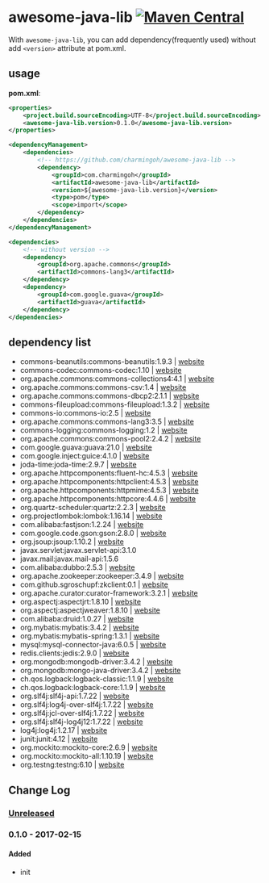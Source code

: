 # awesome-java-lib [![Maven Central](https://img.shields.io/maven-central/v/com.charmingoh/awesome-java-lib.svg)](https://maven-badges.herokuapp.com/maven-central/com.charmingoh/awesome-java-lib)

With `awesome-java-lib`, you can add dependency(frequently used) without add `<version>` attribute at pom.xml.

## usage

**pom.xml**:

```xml
<properties>
    <project.build.sourceEncoding>UTF-8</project.build.sourceEncoding>
    <awesome-java-lib.version>0.1.0</awesome-java-lib.version>
</properties>

<dependencyManagement>
    <dependencies>
        <!-- https://github.com/charmingoh/awesome-java-lib -->
        <dependency>
            <groupId>com.charmingoh</groupId>
            <artifactId>awesome-java-lib</artifactId>
            <version>${awesome-java-lib.version}</version>
            <type>pom</type>
            <scope>import</scope>
        </dependency>
    </dependencies>
</dependencyManagement>

<dependencies>
    <!-- without version -->
    <dependency>
        <groupId>org.apache.commons</groupId>
        <artifactId>commons-lang3</artifactId>
    </dependency>
    <dependency>
        <groupId>com.google.guava</groupId>
        <artifactId>guava</artifactId>
    </dependency>
</dependencies>
```

## dependency list

- commons-beanutils:commons-beanutils:1.9.3 | [website](http://commons.apache.org/proper/commons-beanutils/)
- commons-codec:commons-codec:1.10 | [website](http://commons.apache.org/proper/commons-codec/)
- org.apache.commons:commons-collections4:4.1 | [website](http://commons.apache.org/proper/commons-collections/)
- org.apache.commons:commons-csv:1.4 | [website](http://commons.apache.org/proper/commons-csv/)
- org.apache.commons:commons-dbcp2:2.1.1 | [website](http://commons.apache.org/proper/commons-dbcp/)
- commons-fileupload:commons-fileupload:1.3.2 | [website](http://commons.apache.org/proper/commons-fileupload/)
- commons-io:commons-io:2.5 | [website](http://commons.apache.org/proper/commons-io/)
- org.apache.commons:commons-lang3:3.5 | [website](http://commons.apache.org/proper/commons-lang/)
- commons-logging:commons-logging:1.2 | [website](http://commons.apache.org/proper/commons-logging/)
- org.apache.commons:commons-pool2:2.4.2 | [website](http://commons.apache.org/proper/commons-pool/)
- com.google.guava:guava:21.0 | [website](https://github.com/google/guava)
- com.google.inject:guice:4.1.0 | [website](https://github.com/google/guice)
- joda-time:joda-time:2.9.7 | [website](https://github.com/JodaOrg/joda-time)
- org.apache.httpcomponents:fluent-hc:4.5.3 | [website](https://hc.apache.org/)
- org.apache.httpcomponents:httpclient:4.5.3 | [website](https://hc.apache.org/)
- org.apache.httpcomponents:httpmime:4.5.3 | [website](https://hc.apache.org/)
- org.apache.httpcomponents:httpcore:4.4.6 | [website](https://hc.apache.org/)
- org.quartz-scheduler:quartz:2.2.3 | [website](https://github.com/quartz-scheduler/quartz)
- org.projectlombok:lombok:1.16.14 | [website](https://github.com/rzwitserloot/lombok)
- com.alibaba:fastjson:1.2.24 | [website](https://github.com/alibaba/fastjson)
- com.google.code.gson:gson:2.8.0 | [website](https://github.com/google/gson)
- org.jsoup:jsoup:1.10.2 | [website](https://github.com/jhy/jsoup)
- javax.servlet:javax.servlet-api:3.1.0
- javax.mail:javax.mail-api:1.5.6
- com.alibaba:dubbo:2.5.3 | [website](https://github.com/alibaba/dubbo)
- org.apache.zookeeper:zookeeper:3.4.9 | [website](https://zookeeper.apache.org/)
- com.github.sgroschupf:zkclient:0.1 | [website](https://github.com/sgroschupf/zkclient)
- org.apache.curator:curator-framework:3.2.1 | [website](http://curator.apache.org/)
- org.aspectj:aspectjrt:1.8.10 | [website](http://www.eclipse.org/aspectj/)
- org.aspectj:aspectjweaver:1.8.10 | [website](http://www.eclipse.org/aspectj/)
- com.alibaba:druid:1.0.27 | [website](https://github.com/alibaba/druid)
- org.mybatis:mybatis:3.4.2 | [website](https://github.com/mybatis/mybatis-3)
- org.mybatis:mybatis-spring:1.3.1 | [website](https://github.com/mybatis/spring)
- mysql:mysql-connector-java:6.0.5 | [website](https://github.com/mysql/mysql-connector-j)
- redis.clients:jedis:2.9.0 | [website](https://github.com/xetorthio/jedis)
- org.mongodb:mongodb-driver:3.4.2 | [website](https://docs.mongodb.com/ecosystem/drivers/java/)
- org.mongodb:mongo-java-driver:3.4.2 | [website](https://docs.mongodb.com/ecosystem/drivers/java/)
- ch.qos.logback:logback-classic:1.1.9 | [website](https://logback.qos.ch/)
- ch.qos.logback:logback-core:1.1.9 | [website](https://logback.qos.ch/)
- org.slf4j:slf4j-api:1.7.22 | [website](https://www.slf4j.org/)
- org.slf4j:log4j-over-slf4j:1.7.22 | [website](https://www.slf4j.org/)
- org.slf4j:jcl-over-slf4j:1.7.22 | [website](https://www.slf4j.org/)
- org.slf4j:slf4j-log4j12:1.7.22 | [website](https://www.slf4j.org/)
- log4j:log4j:1.2.17 | [website](https://logging.apache.org/log4j/1.2/)
- junit:junit:4.12 | [website](https://github.com/junit-team/junit4)
- org.mockito:mockito-core:2.6.9 | [website](https://github.com/mockito/mockito)
- org.mockito:mockito-all:1.10.19 | [website](https://github.com/mockito/mockito)
- org.testng:testng:6.10 | [website](https://github.com/cbeust/testng)

## Change Log

### [Unreleased]

### 0.1.0 - 2017-02-15
#### Added
- init

[Unreleased]: https://github.com/charmingoh/awesome-java-lib/compare/v0.1.0...HEAD
[0.1.1]: https://github.com/charmingoh/awesome-java-lib/compare/v0.1.0...v0.1.1
